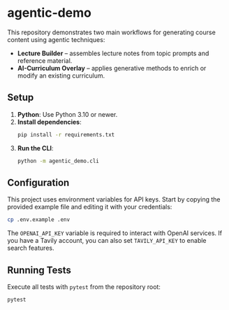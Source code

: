 # agentic-demo

This repository demonstrates two main workflows for generating course content using agentic techniques:

* **Lecture Builder** – assembles lecture notes from topic prompts and reference material.
* **AI-Curriculum Overlay** – applies generative methods to enrich or modify an existing curriculum.

## Setup

1. **Python**: Use Python 3.10 or newer.
2. **Install dependencies**:
   ```bash
   pip install -r requirements.txt
   ```
3. **Run the CLI**:
   ```bash
   python -m agentic_demo.cli
   ```

## Configuration

This project uses environment variables for API keys. Start by copying the
provided example file and editing it with your credentials:

```bash
cp .env.example .env
```

The `OPENAI_API_KEY` variable is required to interact with OpenAI services.
If you have a Tavily account, you can also set `TAVILY_API_KEY` to enable
search features.

## Running Tests

Execute all tests with `pytest` from the repository root:

```bash
pytest
```